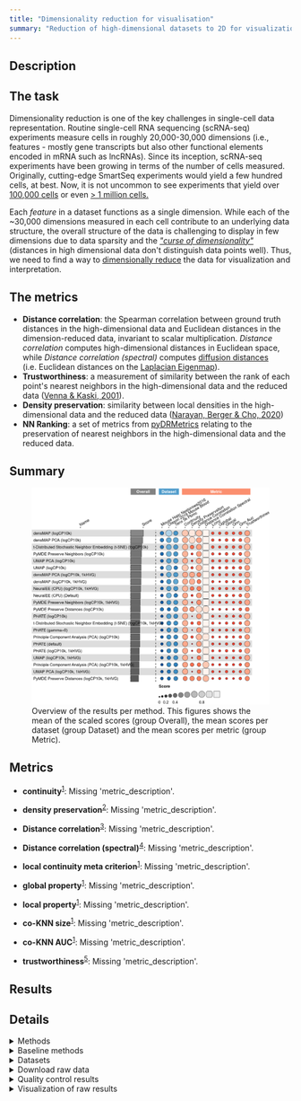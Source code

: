 ```yaml
---
title: "Dimensionality reduction for visualisation"
summary: "Reduction of high-dimensional datasets to 2D for visualization & interpretation"
---
```


<script src="index_files/libs/htmlwidgets-1.5.4/htmlwidgets.js"></script>
<link href="index_files/libs/datatables-css-0.0.0/datatables-crosstalk.css" rel="stylesheet" />
<script src="index_files/libs/datatables-binding-0.25/datatables.js"></script>
<script src="index_files/libs/jquery-3.6.0/jquery-3.6.0.min.js"></script>
<link href="index_files/libs/dt-core-1.11.3/css/jquery.dataTables.min.css" rel="stylesheet" />
<link href="index_files/libs/dt-core-1.11.3/css/jquery.dataTables.extra.css" rel="stylesheet" />
<script src="index_files/libs/dt-core-1.11.3/js/jquery.dataTables.min.js"></script>
<link href="index_files/libs/dt-ext-select-1.11.3/css/select.dataTables.min.css" rel="stylesheet" />
<script src="index_files/libs/dt-ext-select-1.11.3/js/dataTables.select.min.js"></script>
<link href="index_files/libs/dt-ext-searchpanes-1.11.3/css/searchPanes.dataTables.min.css" rel="stylesheet" />
<script src="index_files/libs/dt-ext-searchpanes-1.11.3/js/dataTables.searchPanes.min.js"></script>
<script src="index_files/libs/jszip-1.11.3/jszip.min.js"></script>
<link href="index_files/libs/dt-ext-buttons-1.11.3/css/buttons.dataTables.min.css" rel="stylesheet" />
<script src="index_files/libs/dt-ext-buttons-1.11.3/js/dataTables.buttons.min.js"></script>
<script src="index_files/libs/dt-ext-buttons-1.11.3/js/buttons.html5.min.js"></script>
<script src="index_files/libs/dt-ext-buttons-1.11.3/js/buttons.colVis.min.js"></script>
<script src="index_files/libs/dt-ext-buttons-1.11.3/js/buttons.print.min.js"></script>
<link href="index_files/libs/crosstalk-1.2.0/css/crosstalk.min.css" rel="stylesheet" />
<script src="index_files/libs/crosstalk-1.2.0/js/crosstalk.min.js"></script>
<script src="index_files/libs/kePrint-0.0.1/kePrint.js"></script>
<link href="index_files/libs/lightable-0.0.1/lightable.css" rel="stylesheet" />


## Description

## The task

Dimensionality reduction is one of the key challenges in single-cell data
representation. Routine single-cell RNA sequencing (scRNA-seq) experiments measure cells
in roughly 20,000-30,000 dimensions (i.e., features - mostly gene transcripts but also
other functional elements encoded in mRNA such as lncRNAs). Since its inception,
scRNA-seq experiments have been growing in terms of the number of cells measured.
Originally, cutting-edge SmartSeq experiments would yield a few hundred cells, at best.
Now, it is not uncommon to see experiments that yield over [100,000
cells](https://openproblems.bio/bibliography#tabula2018single) or even [\> 1 million
cells.](https://openproblems.bio/bibliography#cao2020human)

Each *feature* in a dataset functions as a single dimension. While each of the \~30,000
dimensions measured in each cell contribute to an underlying data structure, the overall
structure of the data is challenging to display in few dimensions due to data sparsity
and the [*"curse of
dimensionality"*](https://en.wikipedia.org/wiki/Curse_of_dimensionality) (distances in
high dimensional data don't distinguish data points well). Thus, we need to find a way
to [dimensionally reduce](https://en.wikipedia.org/wiki/Dimensionality_reduction) the
data for visualization and interpretation.

## The metrics

-   **Distance correlation**: the Spearman correlation between
    ground truth distances in the high-dimensional data and Euclidean distances in the
    dimension-reduced data, invariant to scalar multiplication. *Distance correlation*
    computes high-dimensional distances in Euclidean space, while *Distance correlation
    (spectral)* computes [diffusion distances](http://dx.doi.org/10.1016/j.acha.2006.04.006)
    (i.e. Euclidean distances on the [Laplacian Eigenmap](http://dx.doi.org/10.1162/089976603321780317)).
-   **Trustworthiness**: a measurement of similarity between the rank of each point's
    nearest neighbors in the high-dimensional data and the reduced data ([Venna & Kaski,
    2001](https://openproblems.bio/bibliography#venna2001neighborhood)).
-   **Density preservation**: similarity between local densities in the high-dimensional
    data and the reduced data ([Narayan, Berger & Cho,
    2020](https://openproblems.bio/bibliography#narayan2021assessing))
-   **NN Ranking**: a set of metrics from
    [pyDRMetrics](https://openproblems.bio/bibliography#zhang2021pydrmetrics) relating to
    the preservation of nearest neighbors in the high-dimensional data and the reduced
    data.

## Summary

<figure>
<img src="index.markdown_strict_files/figure-markdown_strict/summary-1.png" width="902" alt="Overview of the results per method. This figures shows the mean of the scaled scores (group Overall), the mean scores per dataset (group Dataset) and the mean scores per metric (group Metric)." />
<figcaption aria-hidden="true">Overview of the results per method. This figures shows the mean of the scaled scores (group Overall), the mean scores per dataset (group Dataset) and the mean scores per metric (group Metric).</figcaption>
</figure>

## Metrics

-   **continuity**<sup><a href="/bibliography#zhang2021pydrmetrics" target="_blank">1</a></sup>: Missing 'metric_description'.

<!-- -->

-   **density preservation**<sup><a href="/bibliography#narayan2021assessing" target="_blank">2</a></sup>: Missing 'metric_description'.

<!-- -->

-   **Distance correlation**<sup><a href="/bibliography#schober2018correlation" target="_blank">3</a></sup>: Missing 'metric_description'.

<!-- -->

-   **Distance correlation (spectral)**<sup><a href="/bibliography#coifman2006diffusion" target="_blank">4</a></sup>: Missing 'metric_description'.

<!-- -->

-   **local continuity meta criterion**<sup><a href="/bibliography#zhang2021pydrmetrics" target="_blank">1</a></sup>: Missing 'metric_description'.

<!-- -->

-   **global property**<sup><a href="/bibliography#zhang2021pydrmetrics" target="_blank">1</a></sup>: Missing 'metric_description'.

<!-- -->

-   **local property**<sup><a href="/bibliography#zhang2021pydrmetrics" target="_blank">1</a></sup>: Missing 'metric_description'.

<!-- -->

-   **co-KNN size**<sup><a href="/bibliography#zhang2021pydrmetrics" target="_blank">1</a></sup>: Missing 'metric_description'.

<!-- -->

-   **co-KNN AUC**<sup><a href="/bibliography#zhang2021pydrmetrics" target="_blank">1</a></sup>: Missing 'metric_description'.

<!-- -->

-   **trustworthiness**<sup><a href="/bibliography#venna2001neighborhood" target="_blank">5</a></sup>: Missing 'metric_description'.

## Results

<div id="htmlwidget-9cc1f38189dd947313ca" style="width:100%;height:auto;" class="datatables html-widget"></div>
<script type="application/json" data-for="htmlwidget-9cc1f38189dd947313ca">{"x":{"filter":"none","vertical":false,"extensions":["Select","SearchPanes","Buttons"],"caption":"<caption>Results table of the scores per method, dataset and metric (after scaling). Use the filters to make a custom subselection of methods and datasets. The \"Overall mean\" dataset is the mean value across all datasets.<\/caption>","data":[["densMAP (logCP10k) <sup><a href=\"/bibliography#narayan2021assessing\" target=\"_blank\">2<\/a><\/sup>","UMAP (logCP10k) <sup><a href=\"/bibliography#mcinnes2018umap\" target=\"_blank\">6<\/a><\/sup>","NeuralEE (CPU) (Default) <sup><a href=\"/bibliography#xiong2020neuralee\" target=\"_blank\">7<\/a><\/sup>","PyMDE Preserve Neighbors (logCP10k) <sup><a href=\"/bibliography#agrawal2021mde\" target=\"_blank\">8<\/a><\/sup>","t-Distributed Stochastic Neighbor Embedding (t-SNE) (logCP10k) <sup><a href=\"/bibliography#vandermaaten2008visualizing\" target=\"_blank\">9<\/a><\/sup>","densMAP PCA (logCP10k) <sup><a href=\"/bibliography#narayan2021assessing\" target=\"_blank\">2<\/a><\/sup>","densMAP PCA (logCP10k) <sup><a href=\"/bibliography#narayan2021assessing\" target=\"_blank\">2<\/a><\/sup>","densMAP PCA (logCP10k, 1kHVG) <sup><a href=\"/bibliography#narayan2021assessing\" target=\"_blank\">2<\/a><\/sup>","densMAP (logCP10k, 1kHVG) <sup><a href=\"/bibliography#narayan2021assessing\" target=\"_blank\">2<\/a><\/sup>","densMAP (logCP10k) <sup><a href=\"/bibliography#narayan2021assessing\" target=\"_blank\">2<\/a><\/sup>","UMAP PCA (logCP10k) <sup><a href=\"/bibliography#mcinnes2018umap\" target=\"_blank\">6<\/a><\/sup>","UMAP PCA (logCP10k) <sup><a href=\"/bibliography#mcinnes2018umap\" target=\"_blank\">6<\/a><\/sup>","PHATE (default) <sup><a href=\"/bibliography#moon2019visualizing\" target=\"_blank\">10<\/a><\/sup>","PHATE (logCP10k) <sup><a href=\"/bibliography#moon2019visualizing\" target=\"_blank\">10<\/a><\/sup>","NeuralEE (CPU) (logCP10k, 1kHVG) <sup><a href=\"/bibliography#xiong2020neuralee\" target=\"_blank\">7<\/a><\/sup>","densMAP PCA (logCP10k) <sup><a href=\"/bibliography#narayan2021assessing\" target=\"_blank\">2<\/a><\/sup>","PyMDE Preserve Distances (logCP10k) <sup><a href=\"/bibliography#agrawal2021mde\" target=\"_blank\">8<\/a><\/sup>","densMAP PCA (logCP10k, 1kHVG) <sup><a href=\"/bibliography#narayan2021assessing\" target=\"_blank\">2<\/a><\/sup>","t-Distributed Stochastic Neighbor Embedding (t-SNE) (logCP10k) <sup><a href=\"/bibliography#vandermaaten2008visualizing\" target=\"_blank\">9<\/a><\/sup>","densMAP (logCP10k, 1kHVG) <sup><a href=\"/bibliography#narayan2021assessing\" target=\"_blank\">2<\/a><\/sup>","PyMDE Preserve Neighbors (logCP10k) <sup><a href=\"/bibliography#agrawal2021mde\" target=\"_blank\">8<\/a><\/sup>","NeuralEE (CPU) (logCP10k, 1kHVG) <sup><a href=\"/bibliography#xiong2020neuralee\" target=\"_blank\">7<\/a><\/sup>","densMAP (logCP10k) <sup><a href=\"/bibliography#narayan2021assessing\" target=\"_blank\">2<\/a><\/sup>","PHATE (gamma=0) <sup><a href=\"/bibliography#moon2019visualizing\" target=\"_blank\">10<\/a><\/sup>","t-Distributed Stochastic Neighbor Embedding (t-SNE) (logCP10k) <sup><a href=\"/bibliography#vandermaaten2008visualizing\" target=\"_blank\">9<\/a><\/sup>","PyMDE Preserve Neighbors (logCP10k, 1kHVG) <sup><a href=\"/bibliography#agrawal2021mde\" target=\"_blank\">8<\/a><\/sup>","Principle Component Analysis (PCA) (logCP10k) <sup><a href=\"/bibliography#pearson1901pca\" target=\"_blank\">11<\/a><\/sup>","PyMDE Preserve Neighbors (logCP10k, 1kHVG) <sup><a href=\"/bibliography#agrawal2021mde\" target=\"_blank\">8<\/a><\/sup>","UMAP (logCP10k, 1kHVG) <sup><a href=\"/bibliography#mcinnes2018umap\" target=\"_blank\">6<\/a><\/sup>","t-Distributed Stochastic Neighbor Embedding (t-SNE) (logCP10k, 1kHVG) <sup><a href=\"/bibliography#vandermaaten2008visualizing\" target=\"_blank\">9<\/a><\/sup>","PyMDE Preserve Neighbors (logCP10k) <sup><a href=\"/bibliography#agrawal2021mde\" target=\"_blank\">8<\/a><\/sup>","t-Distributed Stochastic Neighbor Embedding (t-SNE) (logCP10k, 1kHVG) <sup><a href=\"/bibliography#vandermaaten2008visualizing\" target=\"_blank\">9<\/a><\/sup>","PHATE (logCP10k, 1kHVG) <sup><a href=\"/bibliography#moon2019visualizing\" target=\"_blank\">10<\/a><\/sup>","PHATE (logCP10k) <sup><a href=\"/bibliography#moon2019visualizing\" target=\"_blank\">10<\/a><\/sup>","PHATE (gamma=0) <sup><a href=\"/bibliography#moon2019visualizing\" target=\"_blank\">10<\/a><\/sup>","UMAP PCA (logCP10k, 1kHVG) <sup><a href=\"/bibliography#mcinnes2018umap\" target=\"_blank\">6<\/a><\/sup>","Principle Component Analysis (PCA) (logCP10k, 1kHVG) <sup><a href=\"/bibliography#pearson1901pca\" target=\"_blank\">11<\/a><\/sup>","UMAP PCA (logCP10k) <sup><a href=\"/bibliography#mcinnes2018umap\" target=\"_blank\">6<\/a><\/sup>","UMAP (logCP10k) <sup><a href=\"/bibliography#mcinnes2018umap\" target=\"_blank\">6<\/a><\/sup>","densMAP PCA (logCP10k, 1kHVG) <sup><a href=\"/bibliography#narayan2021assessing\" target=\"_blank\">2<\/a><\/sup>","PHATE (logCP10k, 1kHVG) <sup><a href=\"/bibliography#moon2019visualizing\" target=\"_blank\">10<\/a><\/sup>","Principle Component Analysis (PCA) (logCP10k) <sup><a href=\"/bibliography#pearson1901pca\" target=\"_blank\">11<\/a><\/sup>","densMAP (logCP10k, 1kHVG) <sup><a href=\"/bibliography#narayan2021assessing\" target=\"_blank\">2<\/a><\/sup>","PHATE (default) <sup><a href=\"/bibliography#moon2019visualizing\" target=\"_blank\">10<\/a><\/sup>","PyMDE Preserve Distances (logCP10k, 1kHVG) <sup><a href=\"/bibliography#agrawal2021mde\" target=\"_blank\">8<\/a><\/sup>","NeuralEE (CPU) (logCP10k, 1kHVG) <sup><a href=\"/bibliography#xiong2020neuralee\" target=\"_blank\">7<\/a><\/sup>","NeuralEE (CPU) (Default) <sup><a href=\"/bibliography#xiong2020neuralee\" target=\"_blank\">7<\/a><\/sup>","Principle Component Analysis (PCA) (logCP10k, 1kHVG) <sup><a href=\"/bibliography#pearson1901pca\" target=\"_blank\">11<\/a><\/sup>","NeuralEE (CPU) (Default) <sup><a href=\"/bibliography#xiong2020neuralee\" target=\"_blank\">7<\/a><\/sup>","PyMDE Preserve Neighbors (logCP10k, 1kHVG) <sup><a href=\"/bibliography#agrawal2021mde\" target=\"_blank\">8<\/a><\/sup>","PyMDE Preserve Distances (logCP10k) <sup><a href=\"/bibliography#agrawal2021mde\" target=\"_blank\">8<\/a><\/sup>","PHATE (logCP10k) <sup><a href=\"/bibliography#moon2019visualizing\" target=\"_blank\">10<\/a><\/sup>","t-Distributed Stochastic Neighbor Embedding (t-SNE) (logCP10k, 1kHVG) <sup><a href=\"/bibliography#vandermaaten2008visualizing\" target=\"_blank\">9<\/a><\/sup>","PHATE (gamma=0) <sup><a href=\"/bibliography#moon2019visualizing\" target=\"_blank\">10<\/a><\/sup>","Principle Component Analysis (PCA) (logCP10k) <sup><a href=\"/bibliography#pearson1901pca\" target=\"_blank\">11<\/a><\/sup>","PHATE (default) <sup><a href=\"/bibliography#moon2019visualizing\" target=\"_blank\">10<\/a><\/sup>","UMAP (logCP10k) <sup><a href=\"/bibliography#mcinnes2018umap\" target=\"_blank\">6<\/a><\/sup>","UMAP (logCP10k, 1kHVG) <sup><a href=\"/bibliography#mcinnes2018umap\" target=\"_blank\">6<\/a><\/sup>","densMAP (logCP10k) <sup><a href=\"/bibliography#narayan2021assessing\" target=\"_blank\">2<\/a><\/sup>","densMAP PCA (logCP10k) <sup><a href=\"/bibliography#narayan2021assessing\" target=\"_blank\">2<\/a><\/sup>","UMAP PCA (logCP10k, 1kHVG) <sup><a href=\"/bibliography#mcinnes2018umap\" target=\"_blank\">6<\/a><\/sup>","PHATE (logCP10k, 1kHVG) <sup><a href=\"/bibliography#moon2019visualizing\" target=\"_blank\">10<\/a><\/sup>","UMAP (logCP10k, 1kHVG) <sup><a href=\"/bibliography#mcinnes2018umap\" target=\"_blank\">6<\/a><\/sup>","Principle Component Analysis (PCA) (logCP10k, 1kHVG) <sup><a href=\"/bibliography#pearson1901pca\" target=\"_blank\">11<\/a><\/sup>","UMAP PCA (logCP10k, 1kHVG) <sup><a href=\"/bibliography#mcinnes2018umap\" target=\"_blank\">6<\/a><\/sup>","PyMDE Preserve Distances (logCP10k) <sup><a href=\"/bibliography#agrawal2021mde\" target=\"_blank\">8<\/a><\/sup>","t-Distributed Stochastic Neighbor Embedding (t-SNE) (logCP10k) <sup><a href=\"/bibliography#vandermaaten2008visualizing\" target=\"_blank\">9<\/a><\/sup>","PyMDE Preserve Distances (logCP10k) <sup><a href=\"/bibliography#agrawal2021mde\" target=\"_blank\">8<\/a><\/sup>","PyMDE Preserve Distances (logCP10k, 1kHVG) <sup><a href=\"/bibliography#agrawal2021mde\" target=\"_blank\">8<\/a><\/sup>","PyMDE Preserve Distances (logCP10k, 1kHVG) <sup><a href=\"/bibliography#agrawal2021mde\" target=\"_blank\">8<\/a><\/sup>","UMAP (logCP10k) <sup><a href=\"/bibliography#mcinnes2018umap\" target=\"_blank\">6<\/a><\/sup>","PyMDE Preserve Neighbors (logCP10k) <sup><a href=\"/bibliography#agrawal2021mde\" target=\"_blank\">8<\/a><\/sup>","UMAP PCA (logCP10k) <sup><a href=\"/bibliography#mcinnes2018umap\" target=\"_blank\">6<\/a><\/sup>","NeuralEE (CPU) (logCP10k, 1kHVG) <sup><a href=\"/bibliography#xiong2020neuralee\" target=\"_blank\">7<\/a><\/sup>","densMAP (logCP10k, 1kHVG) <sup><a href=\"/bibliography#narayan2021assessing\" target=\"_blank\">2<\/a><\/sup>","PyMDE Preserve Neighbors (logCP10k, 1kHVG) <sup><a href=\"/bibliography#agrawal2021mde\" target=\"_blank\">8<\/a><\/sup>","densMAP PCA (logCP10k, 1kHVG) <sup><a href=\"/bibliography#narayan2021assessing\" target=\"_blank\">2<\/a><\/sup>","PyMDE Preserve Distances (logCP10k, 1kHVG) <sup><a href=\"/bibliography#agrawal2021mde\" target=\"_blank\">8<\/a><\/sup>","t-Distributed Stochastic Neighbor Embedding (t-SNE) (logCP10k, 1kHVG) <sup><a href=\"/bibliography#vandermaaten2008visualizing\" target=\"_blank\">9<\/a><\/sup>","Principle Component Analysis (PCA) (logCP10k) <sup><a href=\"/bibliography#pearson1901pca\" target=\"_blank\">11<\/a><\/sup>","UMAP PCA (logCP10k, 1kHVG) <sup><a href=\"/bibliography#mcinnes2018umap\" target=\"_blank\">6<\/a><\/sup>","UMAP (logCP10k, 1kHVG) <sup><a href=\"/bibliography#mcinnes2018umap\" target=\"_blank\">6<\/a><\/sup>","NeuralEE (CPU) (Default) <sup><a href=\"/bibliography#xiong2020neuralee\" target=\"_blank\">7<\/a><\/sup>","PHATE (gamma=0) <sup><a href=\"/bibliography#moon2019visualizing\" target=\"_blank\">10<\/a><\/sup>","PHATE (default) <sup><a href=\"/bibliography#moon2019visualizing\" target=\"_blank\">10<\/a><\/sup>","Principle Component Analysis (PCA) (logCP10k, 1kHVG) <sup><a href=\"/bibliography#pearson1901pca\" target=\"_blank\">11<\/a><\/sup>","PHATE (logCP10k) <sup><a href=\"/bibliography#moon2019visualizing\" target=\"_blank\">10<\/a><\/sup>","PHATE (logCP10k, 1kHVG) <sup><a href=\"/bibliography#moon2019visualizing\" target=\"_blank\">10<\/a><\/sup>"],["Mouse myeloid lineage differentiation <sup><a href=\"/bibliography#olsson2016single\" target=\"_blank\">12<\/a><\/sup>","Mouse myeloid lineage differentiation <sup><a href=\"/bibliography#olsson2016single\" target=\"_blank\">12<\/a><\/sup>","Mouse myeloid lineage differentiation <sup><a href=\"/bibliography#olsson2016single\" target=\"_blank\">12<\/a><\/sup>","Mouse myeloid lineage differentiation <sup><a href=\"/bibliography#olsson2016single\" target=\"_blank\">12<\/a><\/sup>","Mouse myeloid lineage differentiation <sup><a href=\"/bibliography#olsson2016single\" target=\"_blank\">12<\/a><\/sup>","5k Peripheral blood mononuclear cells <sup><a href=\"/bibliography#10x2019pbmc\" target=\"_blank\">13<\/a><\/sup>","Mouse myeloid lineage differentiation <sup><a href=\"/bibliography#olsson2016single\" target=\"_blank\">12<\/a><\/sup>","Mouse myeloid lineage differentiation <sup><a href=\"/bibliography#olsson2016single\" target=\"_blank\">12<\/a><\/sup>","5k Peripheral blood mononuclear cells <sup><a href=\"/bibliography#10x2019pbmc\" target=\"_blank\">13<\/a><\/sup>","Overall mean","Mouse myeloid lineage differentiation <sup><a href=\"/bibliography#olsson2016single\" target=\"_blank\">12<\/a><\/sup>","5k Peripheral blood mononuclear cells <sup><a href=\"/bibliography#10x2019pbmc\" target=\"_blank\">13<\/a><\/sup>","Mouse myeloid lineage differentiation <sup><a href=\"/bibliography#olsson2016single\" target=\"_blank\">12<\/a><\/sup>","Mouse myeloid lineage differentiation <sup><a href=\"/bibliography#olsson2016single\" target=\"_blank\">12<\/a><\/sup>","Mouse myeloid lineage differentiation <sup><a href=\"/bibliography#olsson2016single\" target=\"_blank\">12<\/a><\/sup>","Overall mean","5k Peripheral blood mononuclear cells <sup><a href=\"/bibliography#10x2019pbmc\" target=\"_blank\">13<\/a><\/sup>","5k Peripheral blood mononuclear cells <sup><a href=\"/bibliography#10x2019pbmc\" target=\"_blank\">13<\/a><\/sup>","5k Peripheral blood mononuclear cells <sup><a href=\"/bibliography#10x2019pbmc\" target=\"_blank\">13<\/a><\/sup>","Mouse myeloid lineage differentiation <sup><a href=\"/bibliography#olsson2016single\" target=\"_blank\">12<\/a><\/sup>","5k Peripheral blood mononuclear cells <sup><a href=\"/bibliography#10x2019pbmc\" target=\"_blank\">13<\/a><\/sup>","5k Peripheral blood mononuclear cells <sup><a href=\"/bibliography#10x2019pbmc\" target=\"_blank\">13<\/a><\/sup>","5k Peripheral blood mononuclear cells <sup><a href=\"/bibliography#10x2019pbmc\" target=\"_blank\">13<\/a><\/sup>","5k Peripheral blood mononuclear cells <sup><a href=\"/bibliography#10x2019pbmc\" target=\"_blank\">13<\/a><\/sup>","Overall mean","5k Peripheral blood mononuclear cells <sup><a href=\"/bibliography#10x2019pbmc\" target=\"_blank\">13<\/a><\/sup>","Mouse myeloid lineage differentiation <sup><a href=\"/bibliography#olsson2016single\" target=\"_blank\">12<\/a><\/sup>","Mouse myeloid lineage differentiation <sup><a href=\"/bibliography#olsson2016single\" target=\"_blank\">12<\/a><\/sup>","5k Peripheral blood mononuclear cells <sup><a href=\"/bibliography#10x2019pbmc\" target=\"_blank\">13<\/a><\/sup>","5k Peripheral blood mononuclear cells <sup><a href=\"/bibliography#10x2019pbmc\" target=\"_blank\">13<\/a><\/sup>","Overall mean","Mouse myeloid lineage differentiation <sup><a href=\"/bibliography#olsson2016single\" target=\"_blank\">12<\/a><\/sup>","5k Peripheral blood mononuclear cells <sup><a href=\"/bibliography#10x2019pbmc\" target=\"_blank\">13<\/a><\/sup>","5k Peripheral blood mononuclear cells <sup><a href=\"/bibliography#10x2019pbmc\" target=\"_blank\">13<\/a><\/sup>","Mouse myeloid lineage differentiation <sup><a href=\"/bibliography#olsson2016single\" target=\"_blank\">12<\/a><\/sup>","5k Peripheral blood mononuclear cells <sup><a href=\"/bibliography#10x2019pbmc\" target=\"_blank\">13<\/a><\/sup>","Mouse myeloid lineage differentiation <sup><a href=\"/bibliography#olsson2016single\" target=\"_blank\">12<\/a><\/sup>","Overall mean","Overall mean","Overall mean","Mouse myeloid lineage differentiation <sup><a href=\"/bibliography#olsson2016single\" target=\"_blank\">12<\/a><\/sup>","5k Peripheral blood mononuclear cells <sup><a href=\"/bibliography#10x2019pbmc\" target=\"_blank\">13<\/a><\/sup>","Overall mean","5k Peripheral blood mononuclear cells <sup><a href=\"/bibliography#10x2019pbmc\" target=\"_blank\">13<\/a><\/sup>","5k Peripheral blood mononuclear cells <sup><a href=\"/bibliography#10x2019pbmc\" target=\"_blank\">13<\/a><\/sup>","Overall mean","Overall mean","5k Peripheral blood mononuclear cells <sup><a href=\"/bibliography#10x2019pbmc\" target=\"_blank\">13<\/a><\/sup>","5k Peripheral blood mononuclear cells <sup><a href=\"/bibliography#10x2019pbmc\" target=\"_blank\">13<\/a><\/sup>","Overall mean","Overall mean","Overall mean","Overall mean","Overall mean","Overall mean","Overall mean","5k Peripheral blood mononuclear cells <sup><a href=\"/bibliography#10x2019pbmc\" target=\"_blank\">13<\/a><\/sup>","Mouse myeloid lineage differentiation <sup><a href=\"/bibliography#olsson2016single\" target=\"_blank\">12<\/a><\/sup>","Mouse hematopoietic stem cell differentiation <sup><a href=\"/bibliography#nestorowa2016single\" target=\"_blank\">14<\/a><\/sup>","Mouse hematopoietic stem cell differentiation <sup><a href=\"/bibliography#nestorowa2016single\" target=\"_blank\">14<\/a><\/sup>","Mouse myeloid lineage differentiation <sup><a href=\"/bibliography#olsson2016single\" target=\"_blank\">12<\/a><\/sup>","Overall mean","Overall mean","Overall mean","Overall mean","Mouse hematopoietic stem cell differentiation <sup><a href=\"/bibliography#nestorowa2016single\" target=\"_blank\">14<\/a><\/sup>","Mouse hematopoietic stem cell differentiation <sup><a href=\"/bibliography#nestorowa2016single\" target=\"_blank\">14<\/a><\/sup>","Mouse myeloid lineage differentiation <sup><a href=\"/bibliography#olsson2016single\" target=\"_blank\">12<\/a><\/sup>","Overall mean","Mouse myeloid lineage differentiation <sup><a href=\"/bibliography#olsson2016single\" target=\"_blank\">12<\/a><\/sup>","Mouse hematopoietic stem cell differentiation <sup><a href=\"/bibliography#nestorowa2016single\" target=\"_blank\">14<\/a><\/sup>","Mouse hematopoietic stem cell differentiation <sup><a href=\"/bibliography#nestorowa2016single\" target=\"_blank\">14<\/a><\/sup>","Mouse hematopoietic stem cell differentiation <sup><a href=\"/bibliography#nestorowa2016single\" target=\"_blank\">14<\/a><\/sup>","Mouse hematopoietic stem cell differentiation <sup><a href=\"/bibliography#nestorowa2016single\" target=\"_blank\">14<\/a><\/sup>","Mouse hematopoietic stem cell differentiation <sup><a href=\"/bibliography#nestorowa2016single\" target=\"_blank\">14<\/a><\/sup>","Mouse hematopoietic stem cell differentiation <sup><a href=\"/bibliography#nestorowa2016single\" target=\"_blank\">14<\/a><\/sup>","Mouse hematopoietic stem cell differentiation <sup><a href=\"/bibliography#nestorowa2016single\" target=\"_blank\">14<\/a><\/sup>","Mouse hematopoietic stem cell differentiation <sup><a href=\"/bibliography#nestorowa2016single\" target=\"_blank\">14<\/a><\/sup>","Mouse hematopoietic stem cell differentiation <sup><a href=\"/bibliography#nestorowa2016single\" target=\"_blank\">14<\/a><\/sup>","Mouse hematopoietic stem cell differentiation <sup><a href=\"/bibliography#nestorowa2016single\" target=\"_blank\">14<\/a><\/sup>","Mouse hematopoietic stem cell differentiation <sup><a href=\"/bibliography#nestorowa2016single\" target=\"_blank\">14<\/a><\/sup>","Mouse hematopoietic stem cell differentiation <sup><a href=\"/bibliography#nestorowa2016single\" target=\"_blank\">14<\/a><\/sup>","Mouse hematopoietic stem cell differentiation <sup><a href=\"/bibliography#nestorowa2016single\" target=\"_blank\">14<\/a><\/sup>","Mouse hematopoietic stem cell differentiation <sup><a href=\"/bibliography#nestorowa2016single\" target=\"_blank\">14<\/a><\/sup>","Mouse hematopoietic stem cell differentiation <sup><a href=\"/bibliography#nestorowa2016single\" target=\"_blank\">14<\/a><\/sup>","Mouse hematopoietic stem cell differentiation <sup><a href=\"/bibliography#nestorowa2016single\" target=\"_blank\">14<\/a><\/sup>","Mouse hematopoietic stem cell differentiation <sup><a href=\"/bibliography#nestorowa2016single\" target=\"_blank\">14<\/a><\/sup>","Mouse hematopoietic stem cell differentiation <sup><a href=\"/bibliography#nestorowa2016single\" target=\"_blank\">14<\/a><\/sup>"],[0.716919205897347,0.6071008475787,0.561064340538389,0.55836343466235,0.550239627918363,0.547893119257068,0.547702745517425,0.535230845179018,0.526134366209654,0.511599973903663,0.504702609602798,0.49241460621469,0.49205193609608,0.490010095594666,0.486225979613032,0.484022096444771,0.479977051989744,0.478787493036964,0.474175348020033,0.467572015160139,0.464266214542565,0.461883111293331,0.459304960669095,0.454433069780878,0.452163265789766,0.4508512714821,0.44768154423545,0.445823538835605,0.444600035925496,0.440874890758484,0.438519749220916,0.434566920394272,0.434496959122161,0.432738463797541,0.432016492087508,0.430371221309788,0.428736897397162,0.425059565242819,0.42233357162542,0.420940220775172,0.420649976708485,0.41998975180086,0.41632285446164,0.408617123033281,0.406374010186916,0.403874817005835,0.390671612343826,0.388151555925842,0.382295129840706,0.381833798967917,0.380114951385045,0.375300359907798,0.373076364363905,0.369599557164506,0.368884457640884,0.368883764746452,0.366806522394018,0.362144188314711,0.358575755144547,0.356470424559819,0.354940145283338,0.348908923612988,0.347006637114599,0.34079805053507,0.339946586613957,0.336321966382503,0.332074821430902,0.324045835782888,0.318446634165274,0.302012941665332,0.293093344903543,0.292929598457832,0.27806147991097,0.263515360111142,0.255262182015126,0.248826586586046,0.248802324109534,0.246952950643575,0.24378728193896,0.238982076886343,0.234528393248746,0.234275687103591,0.228655366652382,0.222349109625133,0.205982235109995,0.205505698282207,0.203152520331186,0.191579835008319],[0.960344007455354,0.952131120947567,0.961647004551449,0.9457369554546,0.954390877161558,0.715396200753174,0.954010843382656,0.935890379940841,0.657745451847242,0.722712434898157,0.942835248006259,0.693496982314972,0.940900438416025,0.934655819341168,0.914317168520226,0.635297349826744,0.667857369605826,0.64737517179642,0.666212560184241,0.913652574099405,0.716973493696809,0.662986399959896,0.706713486743055,0.685028311427868,0.641526063651966,0.658450767879823,0.917728009706154,0.933460292891307,0.641415195379428,0.631067015273901,0.639148142388571,0.942645146627306,0.609782675808035,0.681025566187168,0.931412098389715,0.638177601105234,0.924338806281626,0.597590367735139,0.717732984032854,0.595873558990393,0.930437427497446,0.62840880742173,0.595304918401347,0.63820206276748,0.533629434749193,0.636647452500708,0.59257722651426,0.594443157215933,0.474009362199062,0.615613780422978,0.555808152051704,0.624686997193882,0.629982651927438,0.597127452167105,0.581256474008377,0.589707089282588,0.728613988619358,0.906373127607029,0.501079810496062,0.236485005344402,0.93423083714733,0.604828484473639,0.608064178345853,0.572791735710445,0.612192710811529,0.372625412187034,0.303974753610098,0.626941674362252,0.431398389362251,0.572678798795855,0.472453842531636,0.254733978014305,0.156438872884185,0.332638789022002,0.214516729257394,0.254930280497803,0.204355125233918,0.187886934541703,0.316235793881108,0.197632604897247,0.264169694182022,0.2764042120511,0.342075312792268,0.174941946683732,0.190018766664259,0.199593243633775,0.258379606053312,0.274265350115437],[1.15101090360284,0.132092760872108,0.33577639313298,0.116881186555732,0.548420764644782,0.697383643128893,1.05078896051817,0.916428533843486,0.633140076021223,0.899929260606263,0.140047065817504,0.129663383408589,-0.0459176922055718,0.204434408449497,0.55794593162055,0.821384092729116,0.513493081971024,0.536597001429284,0.153345879810549,0.87395934505356,0.125086144527444,0.280842944374194,0.861098778726014,0.248292061934603,0.361908819184476,0.0695981344743066,0.266997562726798,-0.0421803712312748,0.0886738831933094,0.243084920322086,0.14684717994172,0.204554720129498,0.107145662494195,0.263958077584999,-0.406938441152526,0.0540911365420068,0.765690230328046,0.111416562284191,0.187103962900711,0.587209633421107,0.350451327400214,0.485690964855126,0.622003860531901,0.214320694910269,0.319689131673496,0.375260233270955,0.148422443340886,0.22667430377918,-0.01589962282068,0.0742449826126318,0.510997233199608,-0.0128655585084382,0.210473274733265,-0.133157680273505,0.199615016529824,-0.0797689601025747,0.0385434726181107,-0.0854127097115491,0.687678099489932,0.71597967454028,-0.18454845116,0.0595811132159043,0.0472999148973587,0.347036104192344,-0.0040475706815963,0.380792051030549,0.383959813098098,0.638706566597252,0.461464667017003,0.87689890300081,0.390675655211914,0.198574208741982,0.0645392376264797,0.28699182381812,0.358912160520921,0.195317184594864,0.308603364990551,0.187805966376702,0.183780183748212,-0.153843477992451,0.118314602573205,0.138638571210316,0.125390559710359,-0.240826661602591,-0.407709883012421,0.0487437784698051,-0.506989161559811,-0.278853650246696],[0.64405743504552,0.627087821338393,0.599564822202342,0.5726791539781,0.400919714792247,0.761931682032816,0.338047468102552,0.560702445486943,0.512680475539296,0.712379763319494,0.492019345002484,0.763707061242891,0.615290527445373,0.592722450730076,0.462192883286977,0.576085266239045,1.01211608354177,0.469437197914438,0.686528834549629,0.402307912962151,0.556583423553536,0.512026303679674,0.882304029126287,0.565897261756579,0.569789035605546,0.510607045935578,0.33733930990875,0.589734829181762,0.514400980181514,0.364053197085731,0.557856993942593,0.420034892538634,0.555824462017403,0.583351389258053,0.572867755026088,0.443687353458155,0.316336584522845,0.60308897048029,0.646725460826058,0.440989637211764,0.452678329332311,0.993976649673868,0.408481478869966,0.602186673977615,0.548705072660744,0.443939745858936,0.549251072634456,0.536207970470864,0.70954600134297,0.493852505276974,0.809957228377465,0.529431974732915,0.370892408911839,0.515279584165079,0.648099824845065,0.54541366119077,0.865231127304444,0.392779074082447,0.610777825786674,0.628276648581768,0.319929850010203,0.430371064519863,0.404432767464086,0.356457227247923,0.370086139401963,0.866698693801643,0.621918557474762,0.551056907788979,0.427577816734811,0.339032482393153,0.447857433835336,0.544308404296144,0.553540505195494,0.357600050610157,0.31045604810845,0.381215640713581,0.29282926823391,0.394995895150537,0.328589137111152,0.612983514952578,0.346641214737531,0.306118248128297,0.338642394358057,0.407073735712568,0.41876378214932,0.216827126750061,0.412222084210615,0.282610402209875],[1.84737913736224,2.05732748915735,1.33015648533406,1.7298362967269,1.32306401581745,1.25278985570963,1.09250012929818,0.741914131129767,1.59568438249164,1.04298071750094,1.31575178933952,1.28063905251967,1.43185006576503,1.26100642542443,0.851012723953746,1.10129383556513,0.53831640439776,1.37069339452311,1.23853979229461,0.801094586727822,1.36735712127698,1.34152899226881,0.263817352276619,1.19730676525353,1.16013541669346,1.44471025860097,1.45386058541628,0.920200763064435,1.47438436693895,1.51729725444691,1.35803733277348,0.721123829560164,1.27541209742717,1.04890488121342,1.25233586432397,1.48363237044081,0.20327733060671,1.2034971767514,1.06492368864317,1.02951403617745,0.554583125492635,0.159632304142568,1.12004469396934,0.899523385431099,1.02036402241743,1.03727020733744,1.02408309551068,0.932454851221518,0.838019802825359,1.09452463555596,0.857364581873052,1.1355427226019,1.01054888552472,1.19999651463493,0.897093465045765,1.15493764907231,0.170161541223167,0.737967562881686,1.01774566286396,0.958591521687571,0.609854420358358,0.930006494814715,1.04065948159926,0.725749453490305,0.997477409809569,0.85412104332181,0.918802441968318,1.17965629789958,0.661721593659608,0.0115434897612555,0.967282035549009,0.976918580316561,1.01410068839499,0.919268905789778,0.963355112688542,0.918662885002467,0.975934582879477,0.953257268800133,0.793225572567091,1.07778750557844,0.898945438629541,0.909626514977153,0.904072998372624,1.15034691432728,1.13343949602081,1.04151617864269,1.09671686116786,0.960024261524343],[0.530893975161655,0.480293544082931,0.498101200862157,0.463306989633583,0.515139074207123,0.0450486109393167,0.497536693010366,0.437750179616135,0.0378621082057245,0.210370353770299,0.465257107667043,0.0430880934121663,0.414246125423381,0.407420712306271,0.419224058298265,0.20978635217097,0.0240642703411424,0.038257922469881,0.0471018974346288,0.423842758903828,0.0436447072211365,0.031158004106573,0.0227222126017366,0.0364891274769314,0.218907163707424,0.039006258813052,0.384686441547778,0.444421636046392,0.0372931252009994,0.0426428023649902,0.197657856572899,0.467053269013651,0.0317517255028078,0.0398164411349974,0.388997228779637,0.037453924745813,0.436980396181874,0.199802695187715,0.192550497723278,0.175444259136897,0.404546854151699,0.0234272567597655,0.170454367869965,0.0356665759592311,0.0198092670014596,0.16728388181779,0.184852398122176,0.0232973802043391,0.0213739702644534,0.179130783818493,0.0844009715914795,0.172768957731733,0.188661506590784,0.164909213762442,0.154276678200942,0.17256146778828,0.0251774979590827,0.418248999281535,0.0774948735475051,0.0867737525632262,0.419172739402648,0.160356532703245,0.170137418117555,0.167147729973349,0.171097017463932,0.0485987696514012,0.0944805194805195,0.180539874781895,0.113697655050875,0.282613158164836,0.0721804511278196,0.0860218728639781,0.0910628844839371,0.0514695830485304,0.0496582365003418,0.0539644565960355,0.0503246753246753,0.0386705399863295,0.0562884483937115,0.0547163362952837,0.0566643882433356,0.0548701298701299,0.035082023239918,0.0692412850307587,0.0677717019822283,0.0411654135338346,0.0710697197539303,0.044771018455229],[-0.0409592330653478,-0.135006199622915,-0.100415874072712,-0.151187585045637,-0.198407734100849,0.559409517410454,-0.310647729169397,-0.0886449399009579,0.508461751908686,0.208374567988021,-0.196772440924613,0.580127758875653,-0.191544184684303,-0.23128993299292,-0.10663479750316,0.142407170116085,0.658454853981899,0.459374121426287,0.550182354141701,-0.346337454467359,0.476858819473489,0.514491538911185,0.537473411838244,0.497536596051245,0.181576582811153,0.517129785884617,-0.380267872046782,-0.141429431015897,0.477836255603702,0.406138322872388,0.159232380750717,-0.208430655207294,0.511016594830827,0.433694910115396,-0.146030058103141,0.439719295949542,-0.157301056905426,0.180188167414029,0.17964160910474,0.166768690001498,-0.206494837994689,0.597681402035241,0.0983271666734068,0.44120405482255,0.522313387449903,0.188314827253907,0.1758177478722,0.487820920738923,0.50829168819296,0.170625733848846,0.143764189939282,0.102319016329984,0.119806423096676,0.146632234689632,0.111950812162499,0.113755545573897,0.567794274073791,-0.339563135603598,0.128609525191166,0.178459722107198,-0.289427136792984,0.14778387705974,0.08640283893012,0.147365795340286,0.0910008959033931,0.251330046746698,0.192955128392606,-0.478492330910751,0.17596800220323,-0.190365817746727,0.106136752863344,0.152025907824298,0.157209184291047,0.157087740353697,0.132857202578894,0.136176846677817,0.129576888479166,0.195956436906514,0.161711601624934,0.11843890649904,0.122710528553622,0.120935396790255,0.119577429496351,0.088390166120791,0.0916067665834444,0.11157752218736,0.104552071867475,0.138829874343081],[0.191073304243703,0.180007451690307,0.180600218557358,0.155613350149878,0.161801030422612,0.397280459691745,0.131876516962433,0.116541365639162,0.383815045239682,0.255104554972298,0.155825282976279,0.376407337141934,0.0966253774523509,0.0962193434036381,0.0658870943676657,0.23805665480907,0.36105846200348,0.367963361856571,0.344768466298165,0.0277872416045552,0.379862092636362,0.379473080089912,0.391259495617399,0.371348627139078,0.229982772484324,0.365709850866925,0.069459901023256,0.0419525630164762,0.359107404149654,0.331780317180912,0.235316802301351,0.0815339720602245,0.372382794408224,0.360512195529124,0.0777039192369072,0.347197197828777,0.113045054855873,0.237069314975703,0.238027100900867,0.213777487942103,0.0838786712684606,0.356884229006247,0.188579670006428,0.357046149366505,0.331613078825667,0.201157548125488,0.229595871028426,0.339160354538243,0.360240163701098,0.188565614904317,0.0996887283707764,0.204473741419133,0.192272804163642,0.198090805462479,0.189036305111598,0.199576304326165,0.365590887596856,0.0185070252022364,0.182980865055792,0.185012987773033,0.119877716076708,0.202024209098721,0.178131191573005,0.200034991355926,0.210127206903461,0.153649005128728,0.183378820732195,-0.215641282019879,0.127998041287129,-0.110108828191947,0.168482963415438,0.170474964117814,0.178975324808895,0.158112469918886,0.154136723175048,0.15803443082955,0.156827736330574,0.162489873227666,0.163504123249789,0.140764785305291,0.1633067068049,0.156779145367125,0.147947230826823,0.145219870011452,0.14505738615964,0.147899564673662,0.156689685324636,0.149811161619478],[0.531739912618864,0.481058853765099,0.498894885633513,0.464045232588024,0.515959907478797,0.0450572494293614,0.498329478283218,0.438447699820098,0.0378693686170443,0.210667476448783,0.465998457979954,0.0430963559547448,0.414906193780519,0.408069904908764,0.419892058596762,0.210068823865348,0.0240688848887487,0.0382652587822666,0.047110929661452,0.424518118735544,0.0436530764995886,0.0311639789435918,0.0227265697972919,0.0364961246064295,0.219200477545613,0.03901373862589,0.385299408892316,0.445129786687227,0.0373002765045373,0.0426509795188697,0.19792192492164,0.467797481367258,0.0317578141914253,0.0398240763078293,0.389617065021845,0.0374611068841588,0.437676689796967,0.200068654346553,0.192819962511581,0.175688102239701,0.405191467489077,0.0234317491540941,0.170690681140987,0.0356734153568269,0.0198130656126091,0.16751763339943,0.185124523921863,0.0233018476936305,0.0213780689220035,0.179378861278981,0.0845069877786252,0.173000456310174,0.188922247652087,0.165130391174227,0.154492164925464,0.172795743694451,0.0251823259784364,0.418915445900797,0.077535946930192,0.0868197438834653,0.419840657928553,0.160581343136948,0.17037164474098,0.167388589759257,0.171332061995308,0.0486245276889671,0.0945305954965891,0.18082755075816,0.113855860453044,0.283063479825238,0.0722187077912086,0.0860674656773068,0.0911111491049599,0.0514968626579357,0.0496845560703722,0.053993058523825,0.0503513481167399,0.0386910359212843,0.0563182820701328,0.0547453367299834,0.0566944211732121,0.0548992118176067,0.0351006172100737,0.0692779838944075,0.0678076219460069,0.0411872317871737,0.0711073877139291,0.0447947477303425],[0.426638756361119,0.375856692124321,0.39557703065019,0.365163161918216,0.350077950199752,0.371793547653768,0.296371363469984,0.38874830471462,0.311105897619592,0.283856219200686,0.344542060283765,0.378249247411802,0.338674083589336,0.320664605525365,0.37841030853882,0.260597693028317,0.432926291805259,0.270919244687431,0.350285374565345,0.267928005046415,0.298253737841684,0.310374735422419,0.361117788312255,0.298446315539332,0.275564484453129,0.310582728404914,0.248411457006014,0.364304757107211,0.274273897331335,0.237432634703394,0.252050348452234,0.337850216556066,0.301678471031883,0.253929018372854,0.356639904214452,0.253904068916662,0.357141296513613,0.271674283284211,0.250105870559464,0.235765414264546,0.330840788154031,0.378382825970478,0.208927347401322,0.254377941114637,0.278600967668498,0.251705311520527,0.248368469721009,0.265586740729418,0.318233728463452,0.243284917767229,0.246836877505341,0.205584004112808,0.218099577784439,0.230196139832575,0.225134492049203,0.209790808554006,0.34310380045756,0.270015620142231,0.0638121129286844,0.113628167961199,0.296050139252187,0.227436940849478,0.194780748098703,0.210318997821749,0.196715347802453,0.154500950095883,0.126330128594291,0.153083390614879,0.221450828040824,0.310842586219361,0.0313571190965127,0.0927341455968009,0.0922315421570674,0.0663308906003415,0.0477481395379595,0.0549672677895614,0.0476286933915873,0.0749089302346135,0.079015882093858,0.0486091931711159,0.0401918352385096,0.0400527268225424,0.0312946500493845,0.0355021997439422,0.036320400958046,0.00822895622221465,0.042158388440205,0.0497915633625194],[0.927013860187514,0.92015894143184,0.910741238532558,0.921559604664104,0.931030678560155,0.632840425821521,0.928213731316083,0.904530351500083,0.582979104606411,0.56962439033169,0.921522179879785,0.635670789864471,0.905488425978658,0.906197218850376,0.900012366450471,0.645243726097885,0.56741481736053,0.588992255483952,0.65767739126001,0.88696706293547,0.634389528698617,0.554785135177056,0.543816481652047,0.607489506623189,0.663041841760571,0.553704145334919,0.793300638173931,0.90264056260841,0.541314974771531,0.592601463815656,0.641128530163951,0.911506331297208,0.548217293509644,0.622368082271561,0.90355958513813,0.568388157226722,0.89018364178949,0.646199459968966,0.553704579051475,0.588371388366258,0.900386614293664,0.552381328989479,0.58041435975174,0.607970276626592,0.469202673810151,0.569651328973167,0.568623274772301,0.452568032666374,0.587758135316385,0.579116174192763,0.407824563163119,0.618061287153884,0.601103863254158,0.611790916030101,0.527889343530104,0.610068338084622,0.538666308109377,0.883610873364293,0.238042829155509,0.374677021156052,0.904420680610382,0.56611917625763,0.56978618737907,0.51368988045912,0.583484646729561,0.232279164172318,0.400417455461547,0.423779707956509,0.449333487843968,0.643931164431485,0.202288487613208,0.367436457129132,0.381405410162642,0.254156485291974,0.27129691171334,0.28100381463496,0.27159155811474,0.234866625290269,0.29920379464961,0.237986063426901,0.277645102351579,0.284432714001388,0.20737045046796,0.324323656328985,0.316746311648617,0.198317966921495,0.325618560339714,0.249753620969583],[210,170,180,570,1499,259,180,160,350,326.666666666667,219,319,520,230,170,256,2541,240,1679,180,1342,160,420,289,1619,669,170,229,370,479,1020.66666666667,250,399,250,131,219,180,292.333333333333,232.666666666667,193.333333333333,170,190,236.666666666667,809,2771,156.666666666667,649.333333333333,180,1019,363,1137,246.666666666667,369.333333333333,223,166.666666666667,563,269,300,350,329,219,259.333333333333,330,186.333333333333,222.333333333333,530,1679,340,1063.33333333333,170,259,1150,339,140,180,191,180,249,379,140,229,320,749,249,360,199,260,209],[37.3,77.8,210.6,1243.7,186.1,920.7,361.2,105.2,97,121.1,423,568.5,132.3,277.9,234.4,658.966666666667,2503.7,145.7,190.8,77.6,1307.5,766.9,249.9,538.3,187.433333333333,600,46.3,214.9,111.8,788.9,1004.86666666667,338.2,402,763.3,386.1,104.4,29.1,563.366666666667,164.633333333333,119.066666666667,245.2,154.5,90,268.7,233.9,451.766666666667,313.966666666667,21.7,263.2,340.033333333333,1288.2,504.3,495.133333333333,391.1,184.866666666667,324.933333333333,328.1,93.8,76.1,695,96.8,379.366666666667,100,27.2,153.433333333333,818.7,185.4,542.2,212.733333333333,188.3,88,463.4,698.6,354,95.4,205.2,106.3,216,358.3,353.8,259.1,94.4,468.1,248.9,573.8,30.8,471.7,490.9],[0.45966796875,0.45927734375,2.05078125,0.82724609375,0.5259765625,0.5783203125,0.55634765625,0.41572265625,0.6171875,0.901204427083333,0.55947265625,0.580078125,0.53916015625,0.48466796875,0.56279296875,0.70947265625,15.8203125,0.57275390625,0.751171875,0.40517578125,0.95263671875,0.733203125,1.26953125,0.82802734375,0.741959635416667,0.94892578125,0.400390625,0.5810546875,0.5904296875,0.7564453125,0.9513671875,0.39365234375,0.7685546875,0.7884765625,0.53603515625,0.55,0.394921875,0.710970052083333,0.90126953125,0.588411458333333,0.39482421875,0.532421875,0.59970703125,0.8291015625,15.8203125,0.727994791666667,2.34375,0.46015625,2.63671875,0.810416666666667,6.51891276041667,0.70478515625,0.642350260416667,0.780208333333333,0.62724609375,0.781608072916667,1.26953125,0.417578125,0.9744140625,0.99375,0.412890625,0.66279296875,0.595638020833333,0.544303385416667,0.580794270833333,2.83203125,0.94873046875,0.90439453125,6.47470703125,0.77177734375,0.975,1.07421875,0.993359375,0.88798828125,0.7767578125,0.90126953125,0.7767578125,2.83203125,0.776953125,0.94892578125,0.7794921875,0.77890625,2.34375,0.9765625,0.9765625,0.77783203125,0.8412109375,0.825]],"container":"<table class=\"stripe compact\">\n  <thead>\n    <tr>\n      <th>Method<\/th>\n      <th>Dataset<\/th>\n      <th>Mean score<\/th>\n      <th>continuity<\/th>\n      <th>density preservation<\/th>\n      <th>Distance correlation<\/th>\n      <th>Distance correlation (spectral)<\/th>\n      <th>local continuity meta criterion<\/th>\n      <th>global property<\/th>\n      <th>local property<\/th>\n      <th>co-KNN size<\/th>\n      <th>co-KNN AUC<\/th>\n      <th>trustworthiness<\/th>\n      <th>Runtime (s)<\/th>\n      <th>CPU (%)<\/th>\n      <th>Memory (GB)<\/th>\n    <\/tr>\n  <\/thead>\n<\/table>","options":{"dom":"Bt","paging":false,"columnDefs":[{"targets":14,"render":"function(data, type, row, meta) {\n    return type !== 'display' ? data : DTWidget.formatRound(data, 0, 3, \",\", \".\", null);\n  }"},{"targets":13,"render":"function(data, type, row, meta) {\n    return type !== 'display' ? data : DTWidget.formatRound(data, 0, 3, \",\", \".\", null);\n  }"},{"targets":15,"render":"function(data, type, row, meta) {\n    return type !== 'display' ? data : DTWidget.formatRound(data, 2, 3, \",\", \".\", null);\n  }"},{"targets":2,"render":"function(data, type, row, meta) {\n    return type !== 'display' ? data : DTWidget.formatRound(data, 2, 3, \",\", \".\", null);\n  }"},{"targets":3,"render":"function(data, type, row, meta) {\n    return type !== 'display' ? data : DTWidget.formatRound(data, 2, 3, \",\", \".\", null);\n  }"},{"targets":4,"render":"function(data, type, row, meta) {\n    return type !== 'display' ? data : DTWidget.formatRound(data, 2, 3, \",\", \".\", null);\n  }"},{"targets":5,"render":"function(data, type, row, meta) {\n    return type !== 'display' ? data : DTWidget.formatRound(data, 2, 3, \",\", \".\", null);\n  }"},{"targets":6,"render":"function(data, type, row, meta) {\n    return type !== 'display' ? data : DTWidget.formatRound(data, 2, 3, \",\", \".\", null);\n  }"},{"targets":7,"render":"function(data, type, row, meta) {\n    return type !== 'display' ? data : DTWidget.formatRound(data, 2, 3, \",\", \".\", null);\n  }"},{"targets":8,"render":"function(data, type, row, meta) {\n    return type !== 'display' ? data : DTWidget.formatRound(data, 2, 3, \",\", \".\", null);\n  }"},{"targets":9,"render":"function(data, type, row, meta) {\n    return type !== 'display' ? data : DTWidget.formatRound(data, 2, 3, \",\", \".\", null);\n  }"},{"targets":10,"render":"function(data, type, row, meta) {\n    return type !== 'display' ? data : DTWidget.formatRound(data, 2, 3, \",\", \".\", null);\n  }"},{"targets":11,"render":"function(data, type, row, meta) {\n    return type !== 'display' ? data : DTWidget.formatRound(data, 2, 3, \",\", \".\", null);\n  }"},{"targets":12,"render":"function(data, type, row, meta) {\n    return type !== 'display' ? data : DTWidget.formatRound(data, 2, 3, \",\", \".\", null);\n  }"},{"searchPanes":{"show":false},"targets":[2,3,4,5,6,7,8,9,10,11,12,13,14,15]},{"searchPanes":{"preSelect":"Overall mean"},"targets":1},{"className":"dt-right","targets":[2,3,4,5,6,7,8,9,10,11,12,13,14,15]}],"buttons":["searchPanes","csv","excel"],"language":{"searchPanes":{"collapse":"Filter datasets / methods"}},"scrollX":true,"order":[],"autoWidth":false,"orderClasses":false}},"evals":["options.columnDefs.0.render","options.columnDefs.1.render","options.columnDefs.2.render","options.columnDefs.3.render","options.columnDefs.4.render","options.columnDefs.5.render","options.columnDefs.6.render","options.columnDefs.7.render","options.columnDefs.8.render","options.columnDefs.9.render","options.columnDefs.10.render","options.columnDefs.11.render","options.columnDefs.12.render","options.columnDefs.13.render"],"jsHooks":[]}</script>

## Details

<details>
<summary>
Methods
</summary>

-   **densMAP (logCP10k)**<sup><a href="/bibliography#narayan2021assessing" target="_blank">2</a></sup>: Missing 'method_description'. Links: [Docs](https://github.com/lmcinnes/umap).

<!-- -->

-   **densMAP (logCP10k, 1kHVG)**<sup><a href="/bibliography#narayan2021assessing" target="_blank">2</a></sup>: Missing 'method_description'. Links: [Docs](https://github.com/lmcinnes/umap).

<!-- -->

-   **densMAP PCA (logCP10k)**<sup><a href="/bibliography#narayan2021assessing" target="_blank">2</a></sup>: Missing 'method_description'. Links: [Docs](https://github.com/lmcinnes/umap).

<!-- -->

-   **densMAP PCA (logCP10k, 1kHVG)**<sup><a href="/bibliography#narayan2021assessing" target="_blank">2</a></sup>: Missing 'method_description'. Links: [Docs](https://github.com/lmcinnes/umap).

<!-- -->

-   **NeuralEE (CPU) (Default)**<sup><a href="/bibliography#xiong2020neuralee" target="_blank">7</a></sup>: Missing 'method_description'. Links: [Docs](https://github.com/HiBearME/NeuralEE).

<!-- -->

-   **NeuralEE (CPU) (logCP10k, 1kHVG)**<sup><a href="/bibliography#xiong2020neuralee" target="_blank">7</a></sup>: Missing 'method_description'. Links: [Docs](https://github.com/HiBearME/NeuralEE).

<!-- -->

-   **Principle Component Analysis (PCA) (logCP10k)**<sup><a href="/bibliography#pearson1901pca" target="_blank">11</a></sup>: Missing 'method_description'. Links: [Docs](https://scikit-learn.org/stable/modules/generated/sklearn.decomposition.PCA.html).

<!-- -->

-   **Principle Component Analysis (PCA) (logCP10k, 1kHVG)**<sup><a href="/bibliography#pearson1901pca" target="_blank">11</a></sup>: Missing 'method_description'. Links: [Docs](https://scikit-learn.org/stable/modules/generated/sklearn.decomposition.PCA.html).

<!-- -->

-   **PHATE (default)**<sup><a href="/bibliography#moon2019visualizing" target="_blank">10</a></sup>: Missing 'method_description'. Links: [Docs](https://github.com/KrishnaswamyLab/PHATE/).

<!-- -->

-   **PHATE (logCP10k, 1kHVG)**<sup><a href="/bibliography#moon2019visualizing" target="_blank">10</a></sup>: Missing 'method_description'. Links: [Docs](https://github.com/KrishnaswamyLab/PHATE/).

<!-- -->

-   **PHATE (logCP10k)**<sup><a href="/bibliography#moon2019visualizing" target="_blank">10</a></sup>: Missing 'method_description'. Links: [Docs](https://github.com/KrishnaswamyLab/PHATE/).

<!-- -->

-   **PHATE (gamma=0)**<sup><a href="/bibliography#moon2019visualizing" target="_blank">10</a></sup>: Missing 'method_description'. Links: [Docs](https://github.com/KrishnaswamyLab/PHATE/).

<!-- -->

-   **PyMDE Preserve Distances (logCP10k)**<sup><a href="/bibliography#agrawal2021mde" target="_blank">8</a></sup>: Missing 'method_description'. Links: [Docs](https://pymde.org/).

<!-- -->

-   **PyMDE Preserve Distances (logCP10k, 1kHVG)**<sup><a href="/bibliography#agrawal2021mde" target="_blank">8</a></sup>: Missing 'method_description'. Links: [Docs](https://pymde.org/).

<!-- -->

-   **PyMDE Preserve Neighbors (logCP10k)**<sup><a href="/bibliography#agrawal2021mde" target="_blank">8</a></sup>: Missing 'method_description'. Links: [Docs](https://pymde.org/).

<!-- -->

-   **PyMDE Preserve Neighbors (logCP10k, 1kHVG)**<sup><a href="/bibliography#agrawal2021mde" target="_blank">8</a></sup>: Missing 'method_description'. Links: [Docs](https://pymde.org/).

<!-- -->

-   **Random Features**<sup><a href="/bibliography#openproblems" target="_blank">15</a></sup>: Missing 'method_description'. Links: [Docs](https://github.com/openproblems-bio/openproblems).

<!-- -->

-   **True Features**<sup><a href="/bibliography#openproblems" target="_blank">15</a></sup>: Missing 'method_description'. Links: [Docs](https://github.com/openproblems-bio/openproblems).

<!-- -->

-   **True Features (logCP10k)**<sup><a href="/bibliography#openproblems" target="_blank">15</a></sup>: Missing 'method_description'. Links: [Docs](https://github.com/openproblems-bio/openproblems).

<!-- -->

-   **True Features (logCP10k, 1kHVG)**<sup><a href="/bibliography#openproblems" target="_blank">15</a></sup>: Missing 'method_description'. Links: [Docs](https://github.com/openproblems-bio/openproblems).

<!-- -->

-   **t-Distributed Stochastic Neighbor Embedding (t-SNE) (logCP10k)**<sup><a href="/bibliography#vandermaaten2008visualizing" target="_blank">9</a></sup>: Missing 'method_description'. Links: [Docs](https://scikit-learn.org/stable/modules/generated/sklearn.manifold.TSNE.html#sklearn.manifold.TSNE).

<!-- -->

-   **t-Distributed Stochastic Neighbor Embedding (t-SNE) (logCP10k, 1kHVG)**<sup><a href="/bibliography#vandermaaten2008visualizing" target="_blank">9</a></sup>: Missing 'method_description'. Links: [Docs](https://scikit-learn.org/stable/modules/generated/sklearn.manifold.TSNE.html#sklearn.manifold.TSNE).

<!-- -->

-   **UMAP (logCP10k)**<sup><a href="/bibliography#mcinnes2018umap" target="_blank">6</a></sup>: Missing 'method_description'. Links: [Docs](https://github.com/lmcinnes/umap).

<!-- -->

-   **UMAP (logCP10k, 1kHVG)**<sup><a href="/bibliography#mcinnes2018umap" target="_blank">6</a></sup>: Missing 'method_description'. Links: [Docs](https://github.com/lmcinnes/umap).

<!-- -->

-   **UMAP PCA (logCP10k)**<sup><a href="/bibliography#mcinnes2018umap" target="_blank">6</a></sup>: Missing 'method_description'. Links: [Docs](https://github.com/lmcinnes/umap).

<!-- -->

-   **UMAP PCA (logCP10k, 1kHVG)**<sup><a href="/bibliography#mcinnes2018umap" target="_blank">6</a></sup>: Missing 'method_description'. Links: [Docs](https://github.com/lmcinnes/umap).

</details>
<details>
<summary>
Baseline methods
</summary>

-   **Random Features**: Missing 'method_description'.

<!-- -->

-   **True Features**: Missing 'method_description'.

<!-- -->

-   **True Features (logCP10k)**: Missing 'method_description'.

<!-- -->

-   **True Features (logCP10k, 1kHVG)**: Missing 'method_description'.

</details>
<details>
<summary>
Datasets
</summary>

-   **Mouse hematopoietic stem cell differentiation**<sup><a href="/bibliography#nestorowa2016single" target="_blank">14</a></sup>: Missing 'dataset_description'.

<!-- -->

-   **Mouse myeloid lineage differentiation**<sup><a href="/bibliography#olsson2016single" target="_blank">12</a></sup>: Missing 'dataset_description'.

<!-- -->

-   **5k Peripheral blood mononuclear cells**<sup><a href="/bibliography#10x2019pbmc" target="_blank">13</a></sup>: Missing 'dataset_description'.

</details>
<details>
<summary>
Download raw data
</summary>

<a href="data/task_info.json" class="btn btn-secondary">Task info</a>
<a href="data/method_info.json" class="btn btn-secondary">Method info</a>
<a href="data/metric_info.json" class="btn btn-secondary">Metric info</a>
<a href="data/dataset_info.json" class="btn btn-secondary">Dataset info</a>
<a href="data/results.json" class="btn btn-secondary">Results</a>
<a href="data/quality_control.json" class="btn btn-secondary">Quality control</a>

</details>
<details>
<summary>
Quality control results
</summary>
<table class="table lightable-paper" style='margin-left: auto; margin-right: auto; font-family: "Arial Narrow", arial, helvetica, sans-serif; margin-left: auto; margin-right: auto;'>
 <thead>
  <tr>
   <th style="text-align:left;"> Category </th>
   <th style="text-align:left;"> Name </th>
   <th style="text-align:right;"> Value </th>
   <th style="text-align:left;"> Condition </th>
   <th style="text-align:left;"> Severity </th>
  </tr>
 </thead>
<tbody>
  <tr>
   <td style="text-align:left;" data-toggle="tooltip" data-container="body" data-placement="right" title="Dataset metadata field 'dataset_description' should be defined
  Task id: dimensionality_reduction
  Field: dataset_description
"> Dataset info </td>
   <td style="text-align:left;" data-toggle="tooltip" data-container="body" data-placement="right" title="Dataset metadata field 'dataset_description' should be defined
  Task id: dimensionality_reduction
  Field: dataset_description
"> Pct 'dataset_description' missing </td>
   <td style="text-align:right;" data-toggle="tooltip" data-container="body" data-placement="right" title="Dataset metadata field 'dataset_description' should be defined
  Task id: dimensionality_reduction
  Field: dataset_description
"> 1.000000 </td>
   <td style="text-align:left;" data-toggle="tooltip" data-container="body" data-placement="right" title="Dataset metadata field 'dataset_description' should be defined
  Task id: dimensionality_reduction
  Field: dataset_description
"> percent_missing(dataset_info, field) </td>
   <td style="text-align:left;color: red !important;" data-toggle="tooltip" data-container="body" data-placement="right" title="Dataset metadata field 'dataset_description' should be defined
  Task id: dimensionality_reduction
  Field: dataset_description
"> ✗✗ </td>
  </tr>
  <tr>
   <td style="text-align:left;" data-toggle="tooltip" data-container="body" data-placement="right" title="Method metadata field 'method_description' should be defined
  Task id: dimensionality_reduction
  Field: method_description
"> Method info </td>
   <td style="text-align:left;" data-toggle="tooltip" data-container="body" data-placement="right" title="Method metadata field 'method_description' should be defined
  Task id: dimensionality_reduction
  Field: method_description
"> Pct 'method_description' missing </td>
   <td style="text-align:right;" data-toggle="tooltip" data-container="body" data-placement="right" title="Method metadata field 'method_description' should be defined
  Task id: dimensionality_reduction
  Field: method_description
"> 1.000000 </td>
   <td style="text-align:left;" data-toggle="tooltip" data-container="body" data-placement="right" title="Method metadata field 'method_description' should be defined
  Task id: dimensionality_reduction
  Field: method_description
"> percent_missing(method_info, field) </td>
   <td style="text-align:left;color: red !important;" data-toggle="tooltip" data-container="body" data-placement="right" title="Method metadata field 'method_description' should be defined
  Task id: dimensionality_reduction
  Field: method_description
"> ✗✗ </td>
  </tr>
  <tr>
   <td style="text-align:left;" data-toggle="tooltip" data-container="body" data-placement="right" title="Metric metadata field 'metric_description' should be defined
  Task id: dimensionality_reduction
  Field: metric_description
"> Metric info </td>
   <td style="text-align:left;" data-toggle="tooltip" data-container="body" data-placement="right" title="Metric metadata field 'metric_description' should be defined
  Task id: dimensionality_reduction
  Field: metric_description
"> Pct 'metric_description' missing </td>
   <td style="text-align:right;" data-toggle="tooltip" data-container="body" data-placement="right" title="Metric metadata field 'metric_description' should be defined
  Task id: dimensionality_reduction
  Field: metric_description
"> 1.000000 </td>
   <td style="text-align:left;" data-toggle="tooltip" data-container="body" data-placement="right" title="Metric metadata field 'metric_description' should be defined
  Task id: dimensionality_reduction
  Field: metric_description
"> percent_missing(metric_info, field) </td>
   <td style="text-align:left;color: red !important;" data-toggle="tooltip" data-container="body" data-placement="right" title="Metric metadata field 'metric_description' should be defined
  Task id: dimensionality_reduction
  Field: metric_description
"> ✗✗ </td>
  </tr>
  <tr>
   <td style="text-align:left;" data-toggle="tooltip" data-container="body" data-placement="right" title="Method umap_logCP10k performs a lot better than baselines.
  Task id: dimensionality_reduction
  Method id: umap_logCP10k
  Metric id: distance_correlation_spectral
  Best score: 2.0573274891573483%
"> Scaling </td>
   <td style="text-align:left;" data-toggle="tooltip" data-container="body" data-placement="right" title="Method umap_logCP10k performs a lot better than baselines.
  Task id: dimensionality_reduction
  Method id: umap_logCP10k
  Metric id: distance_correlation_spectral
  Best score: 2.0573274891573483%
"> Best score umap_logCP10k distance_correlation_spectral </td>
   <td style="text-align:right;" data-toggle="tooltip" data-container="body" data-placement="right" title="Method umap_logCP10k performs a lot better than baselines.
  Task id: dimensionality_reduction
  Method id: umap_logCP10k
  Metric id: distance_correlation_spectral
  Best score: 2.0573274891573483%
"> 2.057327 </td>
   <td style="text-align:left;" data-toggle="tooltip" data-container="body" data-placement="right" title="Method umap_logCP10k performs a lot better than baselines.
  Task id: dimensionality_reduction
  Method id: umap_logCP10k
  Metric id: distance_correlation_spectral
  Best score: 2.0573274891573483%
"> best_score &lt;= 2 </td>
   <td style="text-align:left;color: red !important;" data-toggle="tooltip" data-container="body" data-placement="right" title="Method umap_logCP10k performs a lot better than baselines.
  Task id: dimensionality_reduction
  Method id: umap_logCP10k
  Metric id: distance_correlation_spectral
  Best score: 2.0573274891573483%
"> ✗ </td>
  </tr>
</tbody>
</table>

</details>
<details>
<summary>
Visualization of raw results
</summary>

<img src="index.markdown_strict_files/figure-markdown_strict/raw_results-1.png" width="960" />

</details>
